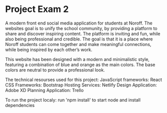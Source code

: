 # Project Exam 2

A modern front end social media application for students at Noroff.
The websites goal is to unify the school community, by providing a
platform to share and discover inspiring content. The platform is inviting and fun, while also being professional and credible. The goal is that it is a place where Noroff students can come together and make meaningful connections, while being inspired by each other’s work.

This website has been designed with a modern and minimalistic style, featuring a combination of blue and orange as the main colors. The base colors are neutral to provide a professional look.

The technical resourses used for this project:
JavaScript frameworks: React
CSS Frameworks: Bootstrap
Hosting Services: Netlify
Design Application: Adobe XD
Planning Application: Trello

To run the project localy:
run 'npm install' to start node and install dependencies
